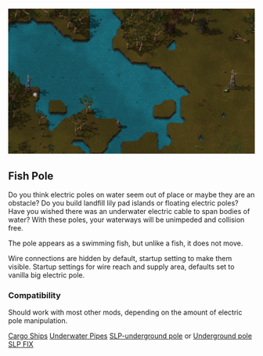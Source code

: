 ![Fish Pole](/underwater_wire.png)

## Fish Pole

Do you think electric poles on water seem out of place or maybe they are an obstacle?
Do you build landfill lily pad islands or floating electric poles?
Have you wished there was an underwater electric cable to span bodies of water?
With these poles, your waterways will be unimpeded and collision free.

The pole appears as a swimming fish, but unlike a fish, it does not move.

Wire connections are hidden by default, startup setting to make them visible.
Startup settings for wire reach and supply area, defaults set to vanilla big electric pole.

### Compatibility
Should work with most other mods, depending on the amount of electric pole manipulation.

[Cargo Ships](https://mods.factorio.com/mod/underwater-pipes)
[Underwater Pipes](https://mods.factorio.com/mod/underwater-pipes)
[SLP-underground pole](https://mods.factorio.com/mod/slp-underground-poles)
or
[Underground pole SLP FIX](https://mods.factorio.com/mod/slp-underground-poles-fix)